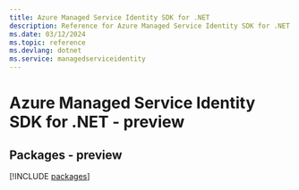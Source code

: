 ```yaml
---
title: Azure Managed Service Identity SDK for .NET
description: Reference for Azure Managed Service Identity SDK for .NET
ms.date: 03/12/2024
ms.topic: reference
ms.devlang: dotnet
ms.service: managedserviceidentity
---
```

# Azure Managed Service Identity SDK for .NET - preview
## Packages - preview
[!INCLUDE [packages](managed-service-identity-index.md)]
